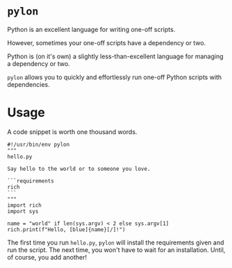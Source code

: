 # `pylon`

Python is an excellent language for writing one-off scripts.

However, sometimes your one-off scripts have a dependency or two.

Python is (on it's own) a slightly less-than-excellent language for managing a dependency or two.

`pylon` allows you to quickly and effortlessly run one-off Python scripts with dependencies.

# Usage

A code snippet is worth one thousand words.

    #!/usr/bin/env pylon
    """
    hello.py

    Say hello to the world or to someone you love.

    ```requirements
    rich
    ```
    """
    import rich
    import sys

    name = "world" if len(sys.argv) < 2 else sys.argv[1]
    rich.print(f"Hello, [blue]{name}[/]!")

The first time you run `hello.py`, `pylon` will install the requirements given and run the script.
The next time, you won't have to wait for an installation.
Until, of course, you add another!

